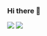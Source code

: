 ### Hi there 👋

![](https://github-readme-stats.vercel.app/api?username=weilin9999&count_private=true&show_icons=true)
![](https://github-readme-stats.vercel.app/api/top-langs/?username=weilin9999&show_icons=true&card_width=270)
